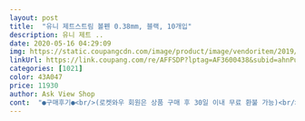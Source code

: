```yaml
---
layout: post 
title:  "유니 제트스트림 볼펜 0.38mm, 블랙, 10개입" 
description: 유니 제트 ..
date: 2020-05-16 04:29:09 
img: https://static.coupangcdn.com/image/product/image/vendoritem/2019/02/01/3066807779/f11f5dc9-e19c-4fa7-ba1e-0de59d1c7a6e.jpg 
linkUrl: https://link.coupang.com/re/AFFSDP?lptag=AF3600438&subid=ahnPublicAsk&pageKey=9701673&itemId=42863003&vendorItemId=3066807779&traceid=V0-113-6a51384181740cb9 
categories: [1021] 
color: 43A047 
price: 11930 
author: Ask View Shop 
cont:  "●구매후기●<br/>(로켓와우 회원은 상품 구매 후 30일 이내 무료 환불 가능)<br/>+ 추가 후기<br/>1만원도 돈이고.<br/>.<br/> 안 나오는 제품 판건데 환불 가능해여... <br/>.<br/><br/>❗️일단 어느 펜들보다도 제트스트림 펜이 그립감이 훨씬 좋아요ㅠㅠ 그래서 사용하기엔 노크식이 편해서  노크식으로 구매했어요!! 노크식도 그립감도 진짜 좋아요!!진짜 잡는부분이 부드러워서ㅋㅋㅋ검정색 이라서 잔뜩 구매해도 부담없이 사용가능하고 다른 브랜드의 0.<br/>38mm 보단 부드럽게 잘써지는데 개인적으로 저는 두꺼운 볼펜만 사용하다가 얇은거 사용하려니 뭔가 좀 덜 부드럽다고 해야하나?? 동생은 또 얇은 펜을 좋아해서 동생한테 주려고 해요!! 개인적인 차이니까! 전 그냥 쓰던 굵기 사용하고 두꺼운 굵기로 주문하려구요!<br/>구매가 되었다 라고 할 수 있는 이번 쇼핑이었습니다.<br/><br/>그래도 잉크가 안 나오면 로켓와우 회원이신 경우 환불 신청 하세요!!<br/>기존에 노크,캡형 다 사용해보고 항상 두꺼운 굵기 위주의 펜만 사용했었는데 이번에 얇은펜도 사용해보고 싶어서 0.<br/>38mm로 주문해봤어요!! 대부분은1.<br/>0으로 사용했었는데 얼마전 캡형0.<br/>7mm 썼었는데 동생도 나눠주고 여기저기 두고 사용하다 보니 부족 한듯해서 편하게 노크식으로 구매했어요!!<br/>다 쓰지도 않았는데 몇일 뒤 안 나올지는 모르겠지만 현재 다 잘 나와요 ㅎ<br/>다이소에서 사면 1개에 1,500원 개인 문구점에서 사면 싸야 1,500원이고 비싸면 1,800원까지 있었는데요 ㅠㅠ<br/>다행스럽게 필기감이 좋아서 매우 만족스러운<br/>디자인도 마음에 들지만,<br/>로켓와우 회원 아니시면 환불 할 때 배송비 들거에요... <br/>!<br/>로켓와우 회원이신데 볼펜도 잘 안 나온다 싶으면 배송비 들지도 않아서 무료 환불 가능하고, 쿠팡은 환불신청 다음날 수거해 가시고 빠른 환불 해주니까.<br/>.<br/> 실온에 좀 두어도 볼펜이 안 나온다 싶으면 환불 하시면 될 거 같아요... <br/>!!<br/>미쯔비시 사의 제품을 이번에 처음 쓰는 것은 아니나,<br/>아 그냥 다이소 가서 1개 1500 주고 몇개 사올래요;;<br/>아니 뭔 볼펜이 나오다 안 나오다 하냐;;<br/>안 나오면 단 종이에 스스슥 그려보고 나오면 다시 필기하고 그걸 반복 하는데 미티겠네;;<br/>어떤 제품일지 여기저기 알아보고 고민하다가<br/>잘 안 나온다 싶은 분들은 날이 추워서 그럴 수 있으니 실온에 좀 두다가 사용해 보시면 나올거에요!<br/>제트스트림은 이번에 처음 사용하게 되었습니다.<br/><br/>친구의 추천으로 사게 되어서 사용을 하게 되었습니다.<br/><br/>쿠팡에서 10개에 1만원 조금 넘는 가격에 판매 하니 좋네요 ㅎ<br/>필기감은 생각을 했던 것보다 좋아서 만족스러웠습니다.<br/><br/>필기감이 좋지 못하다면 무슨 의미가 있겠나 싶은데,<br/>환불 안 해주겠지 싶으시다고 버리고 그러지 마세요 ㅠㅠ<br/>환불 할거애오 <br/>후기 보면 안 나온다 잘 나온다 의견이 갈려서 오자마자 10개 다 슥슥 그어봤는데 다 잘 나옵니다 ㅎㅎ<br/>" 
---
```

